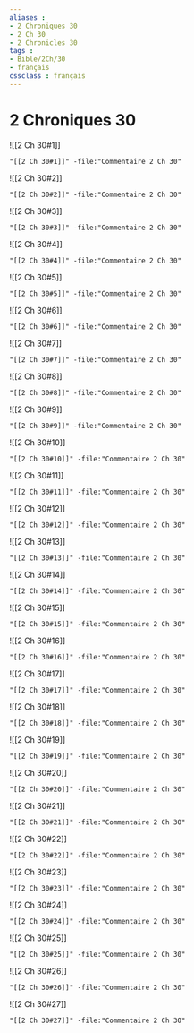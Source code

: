 ```yaml
---
aliases : 
- 2 Chroniques 30
- 2 Ch 30
- 2 Chronicles 30
tags : 
- Bible/2Ch/30
- français
cssclass : français
---
```


# 2 Chroniques 30

![[2 Ch 30#1]]

```query
"[[2 Ch 30#1]]" -file:"Commentaire 2 Ch 30"
```

![[2 Ch 30#2]]

```query
"[[2 Ch 30#2]]" -file:"Commentaire 2 Ch 30"
```

![[2 Ch 30#3]]

```query
"[[2 Ch 30#3]]" -file:"Commentaire 2 Ch 30"
```

![[2 Ch 30#4]]

```query
"[[2 Ch 30#4]]" -file:"Commentaire 2 Ch 30"
```

![[2 Ch 30#5]]

```query
"[[2 Ch 30#5]]" -file:"Commentaire 2 Ch 30"
```

![[2 Ch 30#6]]

```query
"[[2 Ch 30#6]]" -file:"Commentaire 2 Ch 30"
```

![[2 Ch 30#7]]

```query
"[[2 Ch 30#7]]" -file:"Commentaire 2 Ch 30"
```

![[2 Ch 30#8]]

```query
"[[2 Ch 30#8]]" -file:"Commentaire 2 Ch 30"
```

![[2 Ch 30#9]]

```query
"[[2 Ch 30#9]]" -file:"Commentaire 2 Ch 30"
```

![[2 Ch 30#10]]

```query
"[[2 Ch 30#10]]" -file:"Commentaire 2 Ch 30"
```

![[2 Ch 30#11]]

```query
"[[2 Ch 30#11]]" -file:"Commentaire 2 Ch 30"
```

![[2 Ch 30#12]]

```query
"[[2 Ch 30#12]]" -file:"Commentaire 2 Ch 30"
```

![[2 Ch 30#13]]

```query
"[[2 Ch 30#13]]" -file:"Commentaire 2 Ch 30"
```

![[2 Ch 30#14]]

```query
"[[2 Ch 30#14]]" -file:"Commentaire 2 Ch 30"
```

![[2 Ch 30#15]]

```query
"[[2 Ch 30#15]]" -file:"Commentaire 2 Ch 30"
```

![[2 Ch 30#16]]

```query
"[[2 Ch 30#16]]" -file:"Commentaire 2 Ch 30"
```

![[2 Ch 30#17]]

```query
"[[2 Ch 30#17]]" -file:"Commentaire 2 Ch 30"
```

![[2 Ch 30#18]]

```query
"[[2 Ch 30#18]]" -file:"Commentaire 2 Ch 30"
```

![[2 Ch 30#19]]

```query
"[[2 Ch 30#19]]" -file:"Commentaire 2 Ch 30"
```

![[2 Ch 30#20]]

```query
"[[2 Ch 30#20]]" -file:"Commentaire 2 Ch 30"
```

![[2 Ch 30#21]]

```query
"[[2 Ch 30#21]]" -file:"Commentaire 2 Ch 30"
```

![[2 Ch 30#22]]

```query
"[[2 Ch 30#22]]" -file:"Commentaire 2 Ch 30"
```

![[2 Ch 30#23]]

```query
"[[2 Ch 30#23]]" -file:"Commentaire 2 Ch 30"
```

![[2 Ch 30#24]]

```query
"[[2 Ch 30#24]]" -file:"Commentaire 2 Ch 30"
```

![[2 Ch 30#25]]

```query
"[[2 Ch 30#25]]" -file:"Commentaire 2 Ch 30"
```

![[2 Ch 30#26]]

```query
"[[2 Ch 30#26]]" -file:"Commentaire 2 Ch 30"
```

![[2 Ch 30#27]]

```query
"[[2 Ch 30#27]]" -file:"Commentaire 2 Ch 30"
```

